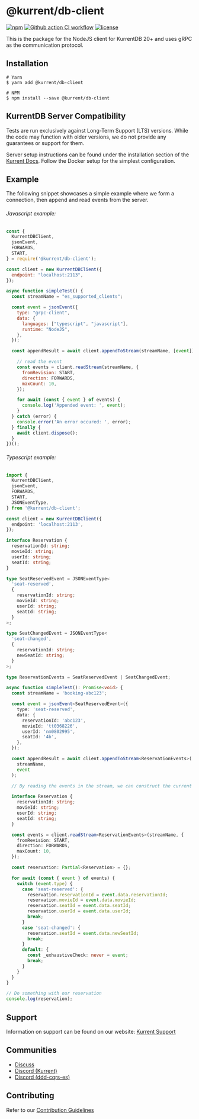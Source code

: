 # @kurrent/db-client

[![npm][npm-badge]][npm-badge-url]
[![Github action CI workflow][ci-badge]][ci-badge-url]
[![license][license-badge]][license-badge-url]

This is the package for the NodeJS client for KurrentDB 20+ and uses gRPC as the communication protocol.

## Installation

```shell script
# Yarn
$ yarn add @kurrent/db-client

# NPM
$ npm install --save @kurrent/db-client
```

## KurrentDB Server Compatibility

Tests are run exclusively against Long-Term Support (LTS) versions. While the code may function with older versions, we do not provide any guarantees or support for them.

Server setup instructions can be found under the installation section of the [Kurrent Docs]. Follow the Docker setup for the simplest configuration.

## Example

The following snippet showcases a simple example where we form a connection, then append and read events from the server.

###### Javascript example:

```javascript
const {
  KurrentDBClient,
  jsonEvent,
  FORWARDS,
  START,
} = require('@kurrent/db-client');

const client = new KurrentDBClient({
  endpoint: "localhost:2113",
});

async function simpleTest() {
  const streamName = "es_supported_clients";

  const event = jsonEvent({
    type: "grpc-client",
    data: {
      languages: ["typescript", "javascript"],
      runtime: "NodeJS",
    },
  });

  const appendResult = await client.appendToStream(streamName, [event]);

    // read the event
    const events = client.readStream(streamName, {
      fromRevision: START,
      direction: FORWARDS,
      maxCount: 10,
    });

    for await (const { event } of events) {
      console.log('Appended event: ', event);
    }
  } catch (error) {
    console.error('An error occured: ', error);
  } finally {
    await client.dispose();
  }
})();
```

###### Typescript example:

```typescript
import {
  KurrentDBClient,
  jsonEvent,
  FORWARDS,
  START,
  JSONEventType,
} from '@kurrent/db-client';

const client = new KurrentDBClient({
  endpoint: 'localhost:2113',
});

interface Reservation {
  reservationId: string;
  movieId: string;
  userId: string;
  seatId: string;
}

type SeatReservedEvent = JSONEventType<
  'seat-reserved',
  {
    reservationId: string;
    movieId: string;
    userId: string;
    seatId: string;
  }
>;

type SeatChangedEvent = JSONEventType<
  'seat-changed',
  {
    reservationId: string;
    newSeatId: string;
  }
>;

type ReservationEvents = SeatReservedEvent | SeatChangedEvent;

async function simpleTest(): Promise<void> {
  const streamName = 'booking-abc123';

  const event = jsonEvent<SeatReservedEvent>({
    type: 'seat-reserved',
    data: {
      reservationId: 'abc123',
      movieId: 'tt0368226',
      userId: 'nm0802995',
      seatId: '4b',
    },
  });

  const appendResult = await client.appendToStream<ReservationEvents>(
    streamName,
    event
  );

  // By reading the events in the stream, we can construct the current state of the booking

  interface Reservation {
    reservationId: string;
    movieId: string;
    userId: string;
    seatId: string;
  }

  const events = client.readStream<ReservationEvents>(streamName, {
    fromRevision: START,
    direction: FORWARDS,
    maxCount: 10,
  });

  const reservation: Partial<Reservation> = {};

  for await (const { event } of events) {
    switch (event.type) {
      case 'seat-reserved': {
        reservation.reservationId = event.data.reservationId;
        reservation.movieId = event.data.movieId;
        reservation.seatId = event.data.seatId;
        reservation.userId = event.data.userId;
        break;
      }
      case 'seat-changed': {
        reservation.seatId = event.data.newSeatId;
        break;
      }
      default: {
        const _exhaustiveCheck: never = event;
        break;
      }
    }
  }
}

// Do something with our reservation
console.log(reservation);
```

## Support

Information on support can be found on our website: [Kurrent Support]

## Communities

- [Discuss]
- [Discord (Kurrent)][discord-kurrent]
- [Discord (ddd-cqrs-es)][discord-ddd-cqrs-es]

## Contributing

Refer to our [Contribution Guidelines]

[Kurrent support]: https://kurrent.io/support/
[discuss]: https://discuss.eventstore.com/
[discord-kurrent]: https://discord.gg/Phn9pmCw3t
[discord-ddd-cqrs-es]: https://discord.com/invite/sEZGSHNNbH
[npm-badge]: https://img.shields.io/npm/v/@kurrent/db-client.svg
[npm-badge-url]: https://www.npmjs.com/package/@kurrent/db-client
[ci-badge]: https://github.com/Kurrent/Kurrent-Client-NodeJS/workflows/CI/badge.svg?branch=master
[ci-badge-url]: https://github.com/Kurrent/Kurrent-Client-NodeJS/actions
[license-badge]: https://img.shields.io/npm/l/@kurrent/db-client.svg
[license-badge-url]: https://github.com/Kurrent/Kurrent-Client-NodeJS/blob/master/LICENSE
[contribution guidelines]: https://github.com/Kurrent/Kurrent-Client-NodeJS/blob/master/CONTRIBUTING.md
[Kurrent docs]: https://developers.eventstore.com/server/v24.6/quick-start/installation